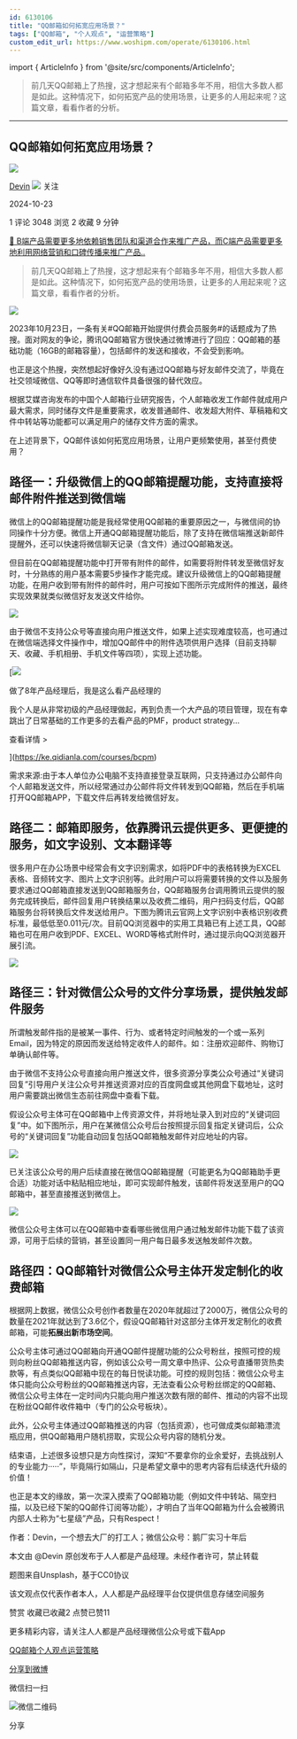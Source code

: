 ```yaml
---
id: 6130106
title: "QQ邮箱如何拓宽应用场景？"
tags: ["QQ邮箱", "个人观点", "运营策略"]
custom_edit_url: https://www.woshipm.com/operate/6130106.html
---
```

import { ArticleInfo } from '@site/src/components/ArticleInfo';

<ArticleInfo
    author="Devin"
    authorLink="https://www.woshipm.com/u/1085540"
    published="2024-10-23"
    views={3048}
    comments={1}
    collects={2}
/>

> 前几天QQ邮箱上了热搜，这才想起来有个邮箱多年不用，相信大多数人都是如此。这种情况下，如何拓宽产品的使用场景，让更多的人用起来呢？这篇文章，看看作者的分析。

---

## QQ邮箱如何拓宽应用场景？

[![](https://image.woshipm.com/wp-files/2021/05/QDCCkQwIcTg05w2cBFxM.png!/both/72x72)](https://www.woshipm.com/u/1085540)

[Devin](https://www.woshipm.com/u/1085540) ![](https://static.woshipm.com/tag/1101_1@2x.png) 关注

2024-10-23

1 评论 3048 浏览 2 收藏 9 分钟

[🔗 B端产品需要更多地依赖销售团队和渠道合作来推广产品，而C端产品需要更多地利用网络营销和口碑传播来推广产品..](https://ke.qidianla.com/courses/bcpm)

> 前几天QQ邮箱上了热搜，这才想起来有个邮箱多年不用，相信大多数人都是如此。这种情况下，如何拓宽产品的使用场景，让更多的人用起来呢？这篇文章，看看作者的分析。

![](https://image.woshipm.com/2023/04/13/8b7fd9de-d9eb-11ed-bd74-00163e0b5ff3.jpg)

2023年10月23日，一条有关#QQ邮箱开始提供付费会员服务#的话题成为了热搜。面对网友的争论，腾讯QQ邮箱官方很快通过微博进行了回应：QQ邮箱的基础功能（16GB的邮箱容量），包括邮件的发送和接收，不会受到影响。

也正是这个热搜，突然想起好像好久没有通过QQ邮箱与好友邮件交流了，毕竟在社交领域微信、QQ等即时通信软件具备很强的替代效应。

根据艾媒咨询发布的中国个人邮箱行业研究报告，个人邮箱收发工作邮件就成用户最大需求，同时储存文件是重要需求，收发普通邮件、收发超大附件、草稿箱和文件中转站等功能都可以满足用户的储存文件方面的需求。

在上述背景下，QQ邮件该如何拓宽应用场景，让用户更频繁使用，甚至付费使用？

## 路径一：升级微信上的QQ邮箱提醒功能，支持直接将邮件附件推送到微信端

微信上的QQ邮箱提醒功能是我经常使用QQ邮箱的重要原因之一，与微信间的协同操作十分方便。微信上开通QQ邮箱提醒功能后，除了支持在微信端推送新邮件提醒外，还可以快速将微信聊天记录（含文件）通过QQ邮箱发送。

但目前在QQ邮箱提醒功能中打开带有附件的邮件，如需要将附件转发至微信好友时，十分熟练的用户基本需要5步操作才能完成。建议升级微信上的QQ邮箱提醒功能，在用户收到带有附件的邮件时，用户可按如下图所示完成附件的推送，最终实现效果就类似微信好友发送文件给你。

![](https://image.woshipm.com/2024/10/21/70c382cc-8fa6-11ef-abf0-00163e0b5ff3.png)

由于微信不支持公众号等直接向用户推送文件，如果上述实现难度较高，也可通过在微信端选择文件操作中，增加QQ邮件中的附件选项供用户选择（目前支持聊天、收藏、手机相册、手机文件等四项），实现上述功能。

[![](https://image.woshipm.com/2023/08/02/bf59b8ba-30e4-11ee-88e7-00163e0b5ff3.png)

做了8年产品经理后，我是这么看产品经理的

我个人是从非常初级的产品经理做起，再到负责一个大产品的项目管理，现在有幸跳出了日常基础的工作更多的去看产品的PMF，product strategy...

查看详情 >

](https://ke.qidianla.com/courses/bcpm)

需求来源:由于本人单位办公电脑不支持直接登录互联网，只支持通过办公邮件向个人邮箱发送文件，所以经常通过办公邮件将文件转发到QQ邮箱，然后在手机端打开QQ邮箱APP，下载文件后再转发给微信好友。

## 路径二：邮箱即服务，依靠腾讯云提供更多、更便捷的服务，如文字设别、文本翻译等

很多用户在办公场景中经常会有文字识别需求，如将PDF中的表格转换为EXCEL表格、音频转文字、图片上文字识别等。此时用户可以将需要转换的文件以及服务要求通过QQ邮箱直接发送到QQ邮箱服务台，QQ邮箱服务台调用腾讯云提供的服务完成转换后，邮件回复用户转换结果以及收费二维码，用户扫码支付后，QQ邮箱服务台将转换后文件发送给用户。下图为腾讯云官网上文字识别中表格识别收费标准，最低低至0.011元/次。目前QQ浏览器中的实用工具箱已有上述工具，QQ邮箱也可在用户收到PDF、EXCEL、WORD等格式附件时，通过提示向QQ浏览器开展引流。

![](https://image.woshipm.com/2024/10/22/62195f4a-906d-11ef-baf4-00163e0b5ff3.png)

## 路径三：针对微信公众号的文件分享场景，提供触发邮件服务

所谓触发邮件指的是被某一事件、行为、或者特定时间触发的一个或一系列Email，因为特定的原因而发送给特定收件人的邮件。如：注册欢迎邮件、购物订单确认邮件等。

由于微信不支持公众号直接向用户推送文件，很多资源分享类公众号通过“关键词回复”引导用户关注公众号并推送资源对应的百度网盘或其他网盘下载地址，这时用户需要跳出微信生态前往网盘中查看下载。

假设公众号主体可在QQ邮箱中上传资源文件，并将地址录入到对应的“关键词回复”中。如下图所示，用户在某微信公众号后台按照提示回复指定关键词后，公众号的“关键词回复”功能自动回复包括QQ邮箱触发邮件对应地址的内容。

![](https://image.woshipm.com/2024/10/21/bfa688d0-8fa6-11ef-9e12-00163e0b5ff3.png)

已关注该公众号的用户后续直接在微信QQ邮箱提醒（可能更名为QQ邮箱助手更合适）功能对话中粘贴相应地址，即可实现邮件触发，该邮件将发送至用户的QQ邮箱中，甚至直接推送到微信上。

![](https://image.woshipm.com/2024/10/21/e3ed291a-8fa6-11ef-baf4-00163e0b5ff3.png)

微信公众号主体可以在QQ邮箱中查看哪些微信用户通过触发邮件功能下载了该资源，可用于后续的营销，甚至设置同一用户每日最多发送触发邮件次数。

## 路径四：QQ邮箱针对微信公众号主体开发定制化的收费邮箱

根据网上数据，微信公众号创作者数量在2020年就超过了2000万，微信公众号的数量在2021年就达到了3.6亿个，假设QQ邮箱针对这部分主体开发定制化的收费邮箱，可能**拓展出新市场空间**。

公众号主体可通过QQ邮箱向开通QQ邮件提醒功能的公众号粉丝，按照可控的规则向粉丝QQ邮箱推送内容，例如该公众号一周文章中热评、公众号直播带货热卖款等，有点类似QQ邮箱中现在的每日悦读功能。可控的规则包括：微信公众号主体只能向公众号粉丝的QQ邮箱推送内容，无法查看公众号粉丝绑定的QQ邮箱、微信公众号主体在一定时间内只能向用户推送次数有限的邮件、推动的内容不出现在粉丝QQ邮件收件箱中（专门的公众号板块）。

此外，公众号主体通过QQ邮箱推送的内容（包括资源），也可做成类似邮箱漂流瓶应用，供QQ邮箱用户随机捞取，实现公众号内容的随机分发。

结束语，上述很多设想只是方向性探讨，深知“不要拿你的业余爱好，去挑战别人的专业能力·····”，毕竟隔行如隔山，只是希望文章中的思考内容有后续迭代升级的价值！

也正是本文的缘故，第一次深入摸索了QQ邮箱功能（例如文件中转站、隔空扫描，以及已经下架的QQ邮件订阅等功能），才明白了当年QQ邮箱为什么会被腾讯内部人士称为“七星级”产品，只有Respect！

作者：Devin，一个想去大厂的打工人；微信公众号：鹅厂实习十年后

本文由 @Devin 原创发布于人人都是产品经理。未经作者许可，禁止转载

题图来自Unsplash，基于CC0协议

该文观点仅代表作者本人，人人都是产品经理平台仅提供信息存储空间服务

赞赏 收藏已收藏2 点赞已赞11

更多精彩内容，请关注人人都是产品经理微信公众号或下载App

[QQ邮箱](https://www.woshipm.com/tag/qq%e9%82%ae%e7%ae%b1)[个人观点](https://www.woshipm.com/tag/%e4%b8%aa%e4%ba%ba%e8%a7%82%e7%82%b9)[运营策略](https://www.woshipm.com/tag/%e8%bf%90%e8%90%a5%e7%ad%96%e7%95%a5)

[分享到微博](https://service.weibo.com/share/share.php?appkey=2775287854&title=QQ邮箱如何拓宽应用场景？&url=https://www.woshipm.com/operate/6130106.html&pic=https://image.woshipm.com/2023/04/13/8b7fd9de-d9eb-11ed-bd74-00163e0b5ff3.jpg)

微信扫一扫

![微信二维码](https://api.pwmqr.com/qrcode/create/?url=https://www.woshipm.com/operate/6130106.html)

分享